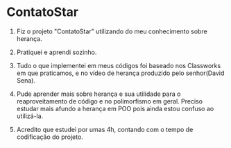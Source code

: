 # ContatoStar

1. Fiz o projeto "ContatoStar" utilizando do meu conhecimento sobre herança.

2. Pratiquei e aprendi sozinho.

3. Tudo o que implementei em meus códigos foi baseado nos Classworks em que praticamos, e no vídeo de herança produzido pelo senhor(David Sena).

4. Pude aprender mais sobre herança e sua utilidade para o reaproveitamento de código e no polimorfismo em geral. Preciso estudar mais afundo a herança em POO pois ainda estou confuso ao utilizá-la.

5. Acredito que estudei por umas 4h, contando com o tempo de codificação do projeto.

